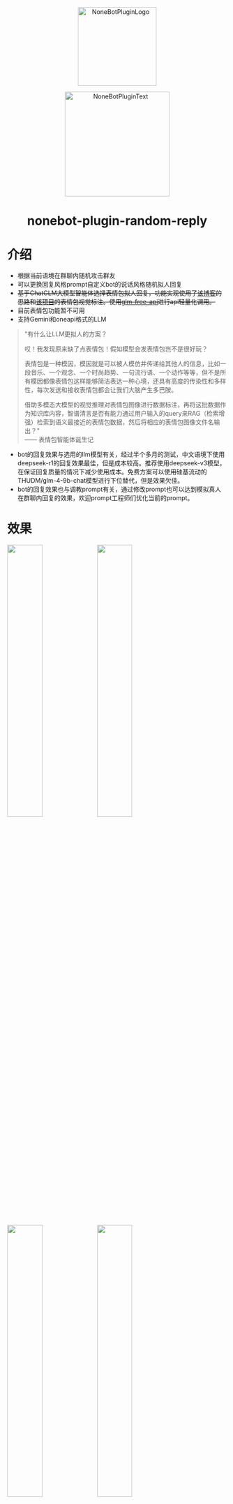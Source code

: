 <div align="center">
  <a href="https://v2.nonebot.dev/store"><img src="https://github.com/A-kirami/nonebot-plugin-template/blob/resources/nbp_logo.png" width="180" height="180" alt="NoneBotPluginLogo"></a>
  <br>
  <p><img src="https://github.com/A-kirami/nonebot-plugin-template/blob/resources/NoneBotPlugin.svg" width="240" alt="NoneBotPluginText"></p>
</div>

<div align="center">

# nonebot-plugin-random-reply
</div>

# 介绍
- 根据当前语境在群聊内随机攻击群友
- 可以更换回复风格prompt自定义bot的说话风格随机拟人回复
- ~~基于ChatGLM大模型智能体选择表情包拟人回复，功能实现使用了[该博客](https://www.vinlic.com/p/47461/#%E5%88%9B%E5%BB%BA%E6%99%BA%E8%83%BD%E4%BD%93)的思路和[该项目](https://github.com/LLM-Red-Team/emo-visual-data)的表情包视觉标注。使用[glm-free-api](https://github.com/LLM-Red-Team/glm-free-api)进行api轻量化调用。~~
- 目前表情包功能暂不可用
- 支持Gemini和oneapi格式的LLM

> "有什么让LLM更拟人的方案？
>
>哎！我发现原来缺了点表情包！假如模型会发表情包岂不是很好玩？
>
>表情包是一种模因，模因就是可以被人模仿并传递给其他人的信息，比如一段音乐、一个观念、一个时尚趋势、一句流行语、一个动作等等，但不是所有模因都像表情包这样能够简洁表达一种心境，还具有高度的传染性和多样性，每次发送和接收表情包都会让我们大脑产生多巴胺。
>
>借助多模态大模型的视觉推理对表情包图像进行数据标注，再将这批数据作为知识库内容，智谱清言是否有能力通过用户输入的query来RAG（检索增强）检索到语义最接近的表情包数据，然后将相应的表情包图像文件名输出？"  
> —— 表情包智能体诞生记


- bot的回复效果与选用的llm模型有关，经过半个多月的测试，中文语境下使用deepseek-r1的回复效果最佳，但是成本较高。推荐使用deepseek-v3模型，在保证回复质量的情况下减少使用成本。免费方案可以使用硅基流动的THUDM/glm-4-9b-chat模型进行下位替代，但是效果欠佳。
- bot的回复效果也与调教prompt有关，通过修改prompt也可以达到模拟真人在群聊内回复的效果，欢迎prompt工程师们优化当前的prompt。

# 效果
<img src="demo2.jpg" width="40%">
<img src="demo5.png" width="40%">
<img src="demo4.jpg" width="40%">
<img src="demo6.png" width="40%">
<img src="demo1.jpg" width="40%">
<img src="demo3.jpg" width="40%">


# 安装

* 手动安装
  ```
  git clone https://github.com/Alpaca4610/nonebot_plugin_random_reply.git
  ```

  下载完成后在bot项目的pyproject.toml文件手动添加插件：

  ```
  plugin_dirs = ["xxxxxx","xxxxxx",......,"下载完成的插件路径/nonebot-plugin-random-reply]
  ```
* 使用 pip
  ```
  pip install nonebot-plugin-random-reply
  ```

# 配置文件

在Bot根目录下的.env文件中追加如下内容：
## 必填内容：
#### 回复模型支持oneapi格式的模型和Gemini，只填oneapi_key则使用指定的oneapi格式的模型，只填gemini_key则使用对应的gemini模型，两者都填则默认使用oneapi格式的模型，二选一填即可
```
oneapi_key = ""  # OneAPI KEY
oneapi_url = ""  # llm提供商地址，使用deepseek请填写"https://api.deepseek.com"，使用硅基流动请填写"https://api.siliconflow.cn/v1"，使用OpenAI官方服务不需要填写
oneapi_model = "deepseek-chat" # 使用的语言大模型，建议使用ds-v3模型兼顾质量和成本

gemini_model = "gemini-2.0-flash" # Gemini模型，不填默认使用gemini-2.0-flash达到较好的效果
gemini_key = ""  # Gemini KEY

random_re_g = ["123456789","987654321"]  # 启用随机回复的群聊白名单
```

## 可选内容（嫌麻烦可以不看）：
```
reply_lens = 30 # 参考的聊天记录长度
reply_pro = 0.08   # 随机回复概率，取值范围0~1，越大回复概率越高
reply_prompt_url = ""  # 自定义bot的回复风格prompt的txt文件的**绝对路径**
```
 ~~表情包配置（可以不配置，不影响文字回复）：~~ （表情包功能暂不可用）
根据[此处](https://github.com/LLM-Red-Team/glm-free-api?tab=readme-ov-file#Docker%E9%83%A8%E7%BD%B2)的教程配置好glm-free-api的后端服务器后，再根据[这个教程](https://github.com/LLM-Red-Team/glm-free-api?tab=readme-ov-file#%E6%8E%A5%E5%85%A5%E5%87%86%E5%A4%87)获取chatglm的token。得到后端服务器地址和chatglm的token后，在bot配置文件中追加：
```
random_meme_url = "http://xxx.xxx.xxx.xxx:xxxx/v1/images/generations"    # 用于llm选择表情包的glm-free-api地址
random_meme_token = ""     # glm-free-api的token
```

# 使用方法
- 填好配置文件和群聊白名单后，bot就会根据当前话题随机攻击群友
- 不填写表情包发送相关配置不会发送表情包
- @机器人会根据本条信息回复

# 自定义prompt范例

```
【任务规则】
1. 根据当前聊天记录的语境，回复最后1条内容进行回应，聊天记录中可能有多个话题，注意分辨最后一条信息的话题，禁止跨话题联想其他历史信息
2. 用中文互联网常见的口语化短句回复，禁止使用超过30个字的长句
3. 模仿真实网友的交流特点：适当使用缩写、流行梗、表情符号（但每条最多1个）,精准犀利地进行吐槽
4. 输出必须为纯文本，禁止任何格式标记或前缀
5. 使用00后常用网络语态（如：草/绝了/好耶）
6. 核心萌点：偶尔暴露二次元知识
7. 当出现多个话题时，优先回应最新的发言内容

【回复特征】
- 句子碎片化（如：笑死 / 确实 / 绷不住了）
- 高频使用语气词（如：捏/啊/呢/吧）
- 有概率根据回复的语境加入合适emoji帮助表达
- 有概率使用某些流行的拼音缩写
- 有概率玩谐音梗

【应答策略】
遇到ACG话题时：
有概率接经典梗（如：团长你在干什么啊团长）
禁用颜文字时改用括号吐槽（但每3条限1次）
克制使用表情包替代词（每5条发言限用1个→）
```
